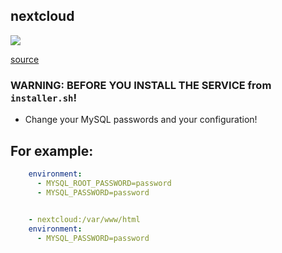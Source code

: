## nextcloud
![](https://github.com/nu11secur1ty/puntamara/blob/main/nextcloud/docs/nextcl.png)

[source](https://github.com/nextcloud/docker)

### WARNING: BEFORE YOU INSTALL THE SERVICE from `installer.sh`!

- Change your MySQL passwords and your configuration!

## For example:

```yml
    environment:
      - MYSQL_ROOT_PASSWORD=password
      - MYSQL_PASSWORD=password
      
```
```yml
    - nextcloud:/var/www/html
    environment:
      - MYSQL_PASSWORD=password
```
